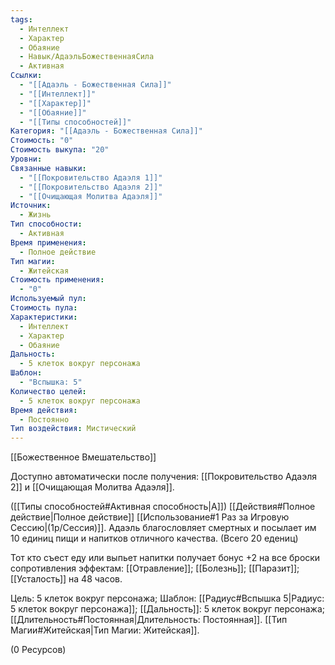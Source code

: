 ```yaml
---
tags:
  - Интеллект
  - Характер
  - Обаяние
  - Навык/АдаэльБожественнаяСила
  - Активная
Ссылки:
  - "[[Адаэль - Божественная Сила]]"
  - "[[Интеллект]]"
  - "[[Характер]]"
  - "[[Обаяние]]"
  - "[[Типы способностей]]"
Категория: "[[Адаэль - Божественная Сила]]"
Стоимость: "0"
Стоимость выкупа: "20"
Уровни: 
Связанные навыки:
  - "[[Покровительство Адаэля 1]]"
  - "[[Покровительство Адаэля 2]]"
  - "[[Очищающая Молитва Адаэля]]"
Источник:
  - Жизнь
Тип способности:
  - Активная
Время применения:
  - Полное действие
Тип магии:
  - Житейская
Стоимость применения:
  - "0"
Используемый пул: 
Стоимость пула: 
Характеристики:
  - Интеллект
  - Характер
  - Обаяние
Дальность:
  - 5 клеток вокруг персонажа
Шаблон:
  - "Вспышка: 5"
Количество целей:
  - 5 клеток вокруг персонажа
Время действия:
  - Постоянно
Тип воздействия: Мистический
---
```

[[Божественное Вмешательство]]

Доступно автоматически после получения: [[Покровительство Адаэля 2]] и [[Очищающая Молитва Адаэля]].

([[Типы способностей#Активная способность|А]]) [[Действия#Полное действие|Полное действие]] [[Использование#1 Раз за Игровую Сессию|(1р/Сессия)]]. Адаэль благословляет смертных и посылает им 10 единиц пищи и напитков отличного качества. (Всего 20 едениц)

Тот кто съест еду или выпьет напитки получает бонус +2 на все броски сопротивления эффектам: [[Отравление]]; [[Болезнь]]; [[Паразит]]; [[Усталость]] на 48 часов. 

Цель: 5 клеток вокруг персонажа; Шаблон: [[Радиус#Вспышка 5|Радиус: 5 клеток вокруг персонажа]]; [[Дальность]]: 5 клеток вокруг персонажа; [[Длительность#Постоянная|Длительность: Постоянная]].  [[Тип Магии#Житейская|Тип Магии: Житейская]].

(0 Ресурсов)

